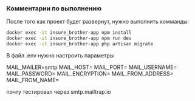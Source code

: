 ### Комментарии по выполнению

После того как проект будет развернут, нужно выполнить комманды: 
```sh
docker exec -it insure_brother-app npm install
docker exec -it insure_brother-app npm run dev
docker exec -it insure_brother-app php artisan migrate
```

В файл .env нужно настроить параметры

MAIL_MAILER=smtp
MAIL_HOST=
MAIL_PORT=
MAIL_USERNAME=
MAIL_PASSWORD=
MAIL_ENCRYPTION=
MAIL_FROM_ADDRESS=
MAIL_FROM_NAME=

почту тестировал через smtp.mailtrap.io